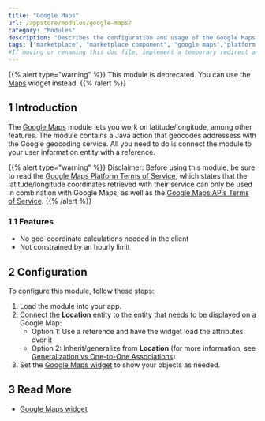 ```yaml
---
title: "Google Maps"
url: /appstore/modules/google-maps/
category: "Modules"
description: "Describes the configuration and usage of the Google Maps module, which is available in the Mendix Marketplace."
tags: ["marketplace", "marketplace component", "google maps","platform support"]
#If moving or renaming this doc file, implement a temporary redirect and let the respective team know they should update the URL in the product. See Mapping to Products for more details.
---
```


{{% alert type="warning" %}}
This module is deprecated. You can use the [Maps](/appstore/widgets/maps) widget instead.
{{% /alert %}}

## 1 Introduction

The [Google Maps](https://marketplace.mendix.com/link/component/174/) module lets you work on latitude/longitude, among other features. The module contains a Java action that geocodes addressess with the Google geocoding service. All you need to do is connect the module to your user information entity with a reference.

{{% alert type="warning" %}}
Disclaimer: Before using this module, be sure to read the [Google Maps Platform Terms of Service](https://cloud.google.com/maps-platform/terms), which states that the latitude/longitude coordinates retrieved with their service can only be used in combination with Google Maps, as well as the [Google Maps APIs Terms of Service](https://developers.google.com/maps/terms-20180207).
{{% /alert %}}

### 1.1 Features

* No geo-coordinate calculations needed in the client
* Not constrained by an hourly limit

## 2 Configuration

To configure this module, follow these steps:

1. Load the module into your app.
2. Connect the **Location** entity to the entity that needs to be displayed on a Google Map:
	* Option 1: Use a reference and have the widget load the attributes over it
	* Option 2: Inherit/generalize from **Location** (for more information, see [Generalization vs One-to-One Associations](/refguide/generalization-and-association))
3. Set the [Google Maps widget](/appstore/widgets/google-maps) to show your objects as needed.
## 3 Read More

* [Google Maps widget](/appstore/widgets/google-maps)

